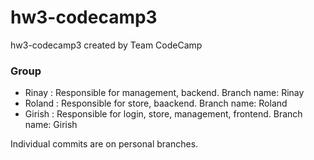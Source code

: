 # hw3-codecamp3
hw3-codecamp3 created by Team CodeCamp


### Group
- Rinay :  Responsible for management, backend. Branch name: Rinay
- Roland : Responsible for store, baackend.  Branch name: Roland
- Girish :  Responsible for login, store, management, frontend. Branch name: Girish

Individual commits are on personal branches.
